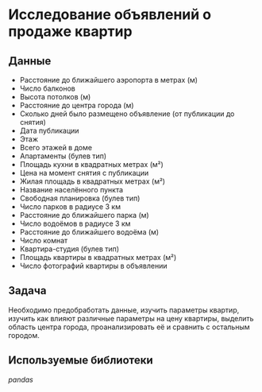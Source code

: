 # Исследование объявлений о продаже квартир
## Данные
- Расстояние до ближайшего аэропорта в метрах (м)
- Число балконов
- Высота потолков (м)
- Расстояние до центра города (м)
- Сколько дней было размещено объявление (от публикации до снятия)
- Дата публикации
- Этаж
- Всего этажей в доме
- Апартаменты (булев тип)
- Площадь кухни в квадратных метрах (м²)
- Цена на момент снятия с публикации
- Жилая площадь в квадратных метрах (м²)
- Название населённого пункта
- Свободная планировка (булев тип)
- Число парков в радиусе 3 км
- Расстояние до ближайшего парка (м)
- Число водоёмов в радиусе 3 км
- Расстояние до ближайшего водоёма (м)
- Число комнат
- Квартира-студия (булев тип)
- Площадь квартиры в квадратных метрах (м²)
- Число фотографий квартиры в объявлении
## Задача
Необходимо предобработать данные, изучить параметры квартир, изучить как влияют различные параметры на цену квартиры, выделить область центра города, проанализировать её и сравнить с остальным городом.
## Используемые библиотеки
*pandas*
